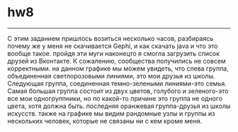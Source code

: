 # hw8
***
С этим заданием пришлось возиться несколько часов, разбираясь почему же у меня не скачивается Gephi, и как скачать java и что это вообще такое. пройдя эти муги наконецто я смогла загрузить список друзей из Вконтакте.
К сожалению, сообщества получились не совсем корректными. на данном графике мы можем увидеть, что слева группа, объединенная светлорозовыми линиями, это мои друзья из школы. Следующая группа, соединенная темно-зелеными линиями-это семья. Самая большая группа состоит из двух цветов, голубого и зеленого-это все мои одногруппники, но по какой-то причине это группа не одного цвета, хотя должна быть. последняя оранжевая группа-друзья из школы искусств. также на графике мы видим рандомные узлы и группы из нескольких человек, которые не связаны ни с кем кроме меня.
